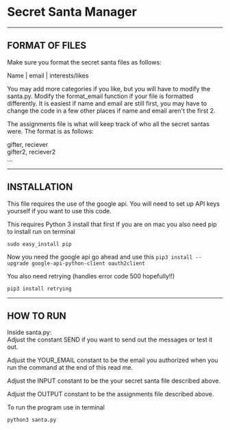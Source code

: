 <h1>Secret Santa Manager</h1>
<hr>
 

<h2>FORMAT OF FILES</h2>

<p>Make sure you format the secret santa files as follows:</p>

<p>Name | email | interests/likes</p>

<p>You may add more categories if you like, but you will have to modify the santa.py. 
Modify the format_email function if your file is formatted differently. 
It is easiest if name and email are still first, you may have to change the code in a few other places
if name and email aren't the first 2. </p>

<p>The assignments file is what will keep track of who all the secret santas were. 
The format is as follows:</p>

<p>
gifter, reciever<br>
gifter2, reciever2<br>
...
</p>

<hr>

<h2>INSTALLATION</h2>
<p>This file requires the use of the google api. You will need to set up API keys yourself if you want to use this code.</p>

<p>This requires Python 3 install that first
If you are on mac you also need pip to install run on terminal</p>
<code>sudo easy_install pip</code>

<p>Now you need the google api go ahead and use this 
<code>pip3 install --upgrade google-api-python-client oauth2client</code>

<p>You also need retrying (handles error code 500 hopefully!!)</p>
<code>pip3 install retrying</code>

<hr>

<h2>HOW TO RUN</h2>

<p>Inside santa.py:<br>
Adjust the constant SEND if you want to send out the messages or test it out.</p>

<p>Adjust the YOUR_EMAIL constant to be the email you authorized when you run the command at the end of this read me. </p>

<p>Adjust the INPUT constant to be the your secret santa file described above.</p>

<p>Adjust the OUTPUT constant to be the assignments file described above.</p>

<p>To run the program use in terminal</p>
<code>python3 santa.py</code>

